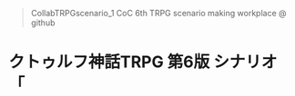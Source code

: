 > CollabTRPGscenario_1
> CoC 6th TRPG scenario making workplace @ github

# クトゥルフ神話TRPG 第6版 シナリオ 「<title>」
## 概要

### あらすじ

ここは科学と魔術を研究する都市・エノテラ。

あなたは目を覚ますと都市のベンチに眠っていた。そして、そこに住む1人として生活することになる。

戻れない内はとやかく言うことができないので、魔術適正があるかどうかを確かめるべくまずは機関を通して「[エノテラ指定]魔術学等専門校」へ入学する。

しかしながら、順風な体験の裏では、良からぬ噂と輩が蔓延っているようで………


# 推奨技能

### 必須

目星、聞き耳、図書館の三大技能
回避
                      
### 準必須

応急手当 : 処理によっては補正が入る可能性大
他探索技能それぞれ。内容は内緒。

### あると良いもの

ある程度の戦闘技能
何らかの知識技能
言語: 何らかの言語を持ってると面白いです

# 本文

### 導入

探索者は目を覚ます。嗅いだことのない空気の匂いがする。頭が重く、生ぬるい風が服の中を通り過ぎる。どうやら外で寝てしまっていたようである。
<br>
身体を起こすとベンチの上で寝ていたようであった。周囲を見渡すと、記憶にない景色が目に映る。
<br>
記憶にないというよりも、現代とは思えない景色といった方が正しい。地面はガラス越しに幾多ものケーブルが走り、街灯は点灯部分が重力を無視して浮いており、八角形の形状をしている。
<br>
そもそも、ここに来た経緯すら覚えていない。夢だと思い頬をつねっても痛いだろう。
<br>
<br>
（RPしてほしいな♡）
<br>
<br>
目星：噴水がある。一見すると西洋式のようにも見えるが、水が上に「落ちており」、落ちて行った水は虚空へと消えていく。
超常的現象に慄いた探索者は **[ SANチェック0/1 ]**
<br>
<br>
その噴水の先には建物が見える。サグラダファミリアを思わせるような巨大なビルの建造物で、X型の図形に原子構造の輪を付けたようなロゴが目立つ。
探索者はその建物に吸い込まれるようにして歩みを進める。

　「？？、？？？？？？？？」

突然に後ろから意味不明な言語で声をかけられる。振り返ると、少し着崩した白いYシャツと白い手袋、そして黒いスラックスパンツを身につけた、一般的な社会人男性に見える。

しかし彼の横には古書のようなものが宙を浮いていた。
（ここで言語：シャレイア語を持っている探索者は言語ロールを振れる。持ってたらやべぇよ）

　「？？、？？？？？？？？？？？？？？？？？」

彼は何かを言った後、小物入れから小さな機械を取り出し、探索者に差し出す。
<br>
どうやらイヤーウェアのようで、彼は耳に付けるようなジェスチャーをしている。それに倣って機械を耳に装着すると、
　
　「これであなたの言葉で聞こえるはずです」

探索者たちは、まるで先ほどまでの状況が嘘だったかのように彼の言葉が聞き取れるようになった。
<br>
こんな恐ろしい科学発展が現実のものとは思えず、軽く身震いをするであろう。

RP例「エノテラの人ではないようですね」「この世界の人ではない、のですか……」「私はエノテラの機関の者です。名乗るほどの者ではありません」（胡散臭くRPするとそれっぽい。魔法の勧誘なので）

この文言は必ず入れる→「残念なお知らせとなってしまうのですが、当分はエノテラ……こちらの世界にながく滞在することとなるでしょう。……折角ですし、あなた達の魔法の能力を検定してみてはいかがでしょうか。あちらに見える大きな建物で行いますので、付いてきてください」

彼はそう言うと、やや速足気味に歩く。彼の顔が、何か嬉しそうに口角を上げていたのが見えた気がした。

「では私は私の仕事がございますので、あとは"事務室"にお尋ねください。彼らなら貴方たちの事を案内できるでしょう。それでは。」
と言い残した彼は、そのまま競歩のような速さで去っていった。

聞き耳可能
成功の場合: 完全には聞き取れなかったが、何か喋りながら走り去っていたことだけはわかる

<hr>

### エノテラ指定 魔術学等専門校内

流されるままに建物に入った探索者たちは、広々とした空間と数多の廊下、そしてドアだらけの景色を見渡すだろう。
そしてやはり科学要素もあるのか、よくある中世っぽい感じのろうそくを灯すランプではなく、十分に電気が通っている空間がある。

探索パート:

・ポスター

何やら変な記号で書かれているが、外来者のためのアルファベット表記も見られた。そこを辛うじて片隅にあった知識で読んでみたら、
「なにかお探しですか？受付やご質問等は事務室にて」
と書いてあることがわかった。

あと、職員のいたずらにより、アルファベットだけは総英角ポップ体であった。
(アドリブでキショいSANC 0/1を入れても構わない)

・事務室

スーツを着ている人もいればそうでない人も業務に勤しんでいる姿が見える。
全員忙しそうに見えるが、情報を求めるのであれば、失礼を承知で中に入り、声をかけなければいけない気がする。

<hr>

### 事務室

探索者たちは (ポスターに釣られるまま) 事務室に情報を求めに入ったが、一人の人間が近づいて口を開く。

(NPCの名前は「アリソン」ですが立ち絵はご自由にどうぞ。)

　「もしかして今からの入学ですか！？！？」

　「いやあ良かったよ。最近では化学分野で事足りるがために、みんなこぞって魔法を必要としなくなっている世代がやってきているんだ。」

<探索者の一人が>「ちょっとまって」と言う前に食い気味でさらに続ける。

　「この都市で魔法を使えるようになったらもう一生もので便利だからさあ、頼むよお。そろそろウチらみたいなヤツが絶滅しちゃうから～～～～...」

断りづらい雰囲気を出された。

かくして、探索者たちは不本意ながらここに体験的に入学することになってしまった。
そして半ば無理やり、とある部屋に連れて行かれる。

<hr>

### とある部屋 / 儀式

そのまま押されるように入れられた部屋はかなり暗い部屋だった。
床が、材質がコンクリートのような何か固い物なのはわかった。そしてそれは壁や天井にも一面に張り巡らされているであろう。
しかし部屋の中央には様々な色の光を漏らしている、それはそれはきれいな水晶玉が飾られていた。
そして後ろを振り返ったら、件の事務員がいつのまにかローブを着ていた。
どうやら正式な手続きや重要な事柄を行う際にはローブと手袋を着用する決まりがあるようだ。

　「これでね、キミが何に対しての適性があるかを見れるんだ　いやしかしどんなものでも気にすることはない、ここで教えることはほぼ同じプログラムを組んである」

(適宜ロールプレイ)

　「それでは始めよう、えーっと...キミ名前何ていうんだっけ」

　「そうか！では... 」
 
　「(名前) 殿、水晶へその清らかな手を差し伸べよ。」

**[ ダイスシートを参照せよ ]**

(終了)

儀式が終わったら直ぐにローブと手袋を脱いでいた。
　「お疲れ様！全く、新入生は喜ばしいけどこの儀式はローブが暑いからいつになっても嫌だ！」

ここでようやく会話を始められる隙を見つけられた探索者たちは、自分たちが外の世界から来た人間だということを知らせる。

　「えっ......」
あからさまに表情が変わる。

　「...(咳払い)ならば皆さんよく聞いて下さい。」
　「戻れる方法は私にはわからないですが。絶対にヒトとして、そのまま帰ってくださいね。」
　「絶対に。冗談じゃないです。外の世界の人間に関しては、色々黒い噂は常に聞いているから。」

```
毒属性がいる場合
「特に〇〇さん。貴方に対して言っているのです。貴方だけは絶対に見過ごせない。機関として監視をしなければならない...かもしれない。頼むからそっとしていてくれ。本当に。」
```

```
適正なしがいる場合
「...キミは...うん、大丈夫。そのまま。頑張って。うん。」
```


(フリですか？と言われたら「ぶち壊しじゃコラ！！！！」と怒りましょう)

「...失礼！こう辛気臭い雰囲気のままじゃ魔法の使い方なんてわかりゃしませんでしょう。教習講師担当にお繋ぎいたそう。」

先ほどの圧力とはうってかわって軽々とした口調で探索者たちを誘導する。
ここからまた別の場所で魔法の使い方を学ぶことになるだろう。


<hr>

### 魔法の使い方

KP説明

・魔法を使う際には手を特定の形に動かす形式で発動する。そのため、どのように使ったとしても魔法の使用で1ターンが消費される。

・なにか他に手を使ったりする行為をするときは1ターンを置かなければならない。

・魔法を使う際は、MPを1d3消費 - 雷属性のみ、固定で1 (いる場合に説明)

・MPが尽きた場合は、同様のダイスロールでHPを消費することになる

・貴方の考え次第で様々な使い方をできる

・MPの回復は様々なイベントを通して行われるため、適切に使えば損はない

・ただし、MPに溺れてしまうと...

(KP情報:このあと、イベントで人間をやめてMPを獲得できるイベントがありますが伏せてください)

<hr>

### 滞在0日目
<br>
「...というわけで、以上で説明は終わりです。なにかご質問のある方は...いませんね。居ないね？ほんとに？ならOK!」
魔法の講習は意外にもあっさりと終わり、自分たちが魔法を操る準備が整ったことを先程の職員が伝える。
<br>
「それじゃあ、魔法の使用を許可する機関公式発行の身分証明書を作るから、そのまましばらく待ってて。あー写真？いいよいいよどうせ魔法がやってくれるし。」
そうしてその職員が作業をしに、事務室に戻った。

(ここでRPしても面白い)

待つほど数十分後、未だに職員の作業が終わる気配がないと感じる探索者は徐ろに立ち上がる。
すると次の瞬間、爆発的な音と激しい揺れが辺りを襲った。
<br>
<br>
[DEXまたは幸運 : 失敗で1ダメージ]
<br>
<br>
轟音を耳にした探索者たちは野次馬のように建物から飛び出し、辺りの様子を伺う。
とある方角に首を向けると、あたりの一部の建物がまるで溶かされ、崩されてしまったかのような悲惨な状態になっていることに気づく。
すると様子を見に来た職員の一人がこう叫ぶ。

「ちょっとまった、あの建物は！
**ありゃ電力中継所の支部じゃないか！**」

しかし職員の言う通りでもあれば、実際はそれだけでなく、辺り周辺の民家や施設に二次被害が及ぶほどの惨状だった。
<br>
<br>
<br>
目星:
建物を遠目からよく見ると、部分的に変色している箇所がいくつか見られた。
<br>
<br>
すると探索者は目撃するだろう。その建物の一部が更に崩れ、大きな破片となり、とある大きい民家を潰す瞬間を。
その勢いは凄まじく、破片が探索者の足元にまで飛んでくる。
<br>
<br>
目星成功者: SANC 1/1d3
<br>
<br>
そうして建物の崩壊が一定収まった頃、そのまま逃避行動を伴った宿舎への案内を、職員により迅速に行われた。
なんとも運が悪い話だが、今日からこのエノテラの地でしばらく過ごすことになる。
そして、この大惨事の解決に巻き込まれることになるのであった。
<br>
<br>
<br>
瓦礫を避けながらも宿舎、というよりは社員寮のような空間にたどり着いた探索者たちは、明かりがつかない部屋の中で今日を過ごすことになる。
辺り一面が一時的に停電しているため、行動をともにすることや、人の行動を視認することが難しい状況となった。
その中でのつかの間の自由時間。探索者たちはどうするのか。
<br>
<br>
<br>
[ここに行動パターンを記述]
KP情報:
このシーンはPLに個人間で行動を訪ねてください。
所謂、秘匿行動です。

DEX順でお願いします。

・聞き耳

外から物音がする。一応外に出ることは制限されていないから、出て調べることができる。

┗ 外に出る
嫌でも緊急車両の光が遠くに見える。その場所は先程事件が発生した場所と同じで、未だにその凄惨さを物語っている。

するとそこに、喧騒から逃げてきたであろう猫を見つける。
この世界でも一応それらしい生物がいることに安心した貴方は、猫と一緒にしばらく時間をともにするであろう。

(二人以上外に出たらそれ同士で出会うことは可能。その場合↓)
するとそこに、猫と戯れている[外にいるPC名]がいた。あなたはそこに混ざって、しばらく時間を潰すことになる。



┗ 中にこもる
・目星 (火属性以外 -30の補正)
まず貴方は、ここがまあまあな出来の社員寮であると同時に、空間拡張技術と魔法と科学の結晶と言わんばかりの電線レス化の製品が並んでいることに気づく。そこには冷蔵庫もテレビもある。
しかし、電気をつけてみると、停電しているのか電気がつかないことに気づく。

そして机の上には、この世界には似つかわしくない新聞が置いてある。辛うじて月明かりで読むことが出来そうだ。

＝

新聞を読む: 目星ロール
(成功の場合提示)
「ビルの落書きが深刻化している」という内容が見出しになっているニュースを見つける。
その内容はまるで科学を貶し魔法を崇拝するような文字の落書きだったということがわかる。
今回の事件との関連性はこの新聞の発行日には書いてなかったので、関連性はわからない。

(ここは成功失敗関係なく提示)
若干大きく書かれていた為替の欄によると、どうやらこの世界では円やドルは流通していないようだ。
しかし、ここではそれらの価値がはっきりしているらしく、100円はここの通貨と等倍であることが判明した。
流通はしていないが、店に立ち寄る際は、試しに使って説得するのもありだろう。

＝

テレビを調べる:
(ここで同じ部屋に雷属性がいる場合、または自身が雷属性の場合には、MPを1消費して追加で情報をもらうことができる。)
かなり離れた地域のニュース番組が映る。緊急特番により先の事件が中継されている。
画面越しにも嫌な思いが渦巻くが、アナウンサーから「何か紫色の物が付着した壁があった」と調査の結果が出る。
事件の手がかりになるかもしれない。

＝

冷蔵庫を開ける:
冷蔵庫を開けると、無論中身は室温であるが、その中に何かボトルに詰められた液体を見つける。
ラベルも一応あるらしく、月明かりに照らしながら大きい文字だけ読んでみると、「【備蓄品】魔力補給液」と書かれていた。

効果: 1d6のMP上昇、すべての交渉技能に-1d5(全技能共通)の成長。

KP情報: エノテラの物を使って回復をすると身体がエノテラの世界に順応していき、使いすぎると後半の人間を辞めるシーンで説得技能に-補正がかかる他、相手の言動が魅力的に思えるなどのデバフがかかる。

魔力補給液に目星:
よく見るとラベルには注意書きが記されていた。
「魔力補給は過剰に行わないように。過剰な補給は人体に影響を及ぼす可能性がります。」
どういうことだろう。

＝

(目星終了前に)
そして辺りを見回したあとに思い出す。なんとあの身分証明書をもらいそこねてしまったのだ。

＝
全員のターンが終了の場合;

しばらく各自で時間を過ごしたら、あっという間に夜遅くの時間になってしまった。
事件に対する少しの恐怖感と、これからどうすればいいかわからない困惑の表情を抱えながら、探索者たちは次の日のために眠りにつくことになる。

<br>

### 滞在1日目

(一日目導入文)

・店
一般的なスーパーの見た目をしているが、並べられている商品が現世と同じものと全く違うものが混ざっている。
その中でも、酒と同様に、ここで発行した身分証を提示する必要のある商品まで売っている。
売られているものの中で、特に重要そうなものを、頭の中でリストアップすることにした。
一人一つ買うことができる。

・懐中電灯
見た目はいたって普通のライト。
MPを2消費してつけることができ、使うと暗い場所での目星の補正がかからなくなる。

・謎のパッケージのお菓子
よくわからない文字が刻まれたお菓子。見た目は美味しそう。
食べるとSANC +2 / -1。 (成功すると増える。)

・最新の新聞
今日までの様々なニュースやコラムが載っている新聞。
今は読む暇はない。寮に戻ってから読むことができる。

・備蓄用魔力補給液
上記参照。飲むと1d6のMP上昇、すべての交渉技能に-1d5(全技能共通)の成長。

KP情報: 魔力補給液は身分証明書必須

(ここでその身分証が必要なものを購入しようとすると、身分証がないことに気づける。)



・公園



・駅



・崩されたビル群

### 滞在2日目

やはり招集がかかる
↓
また疑われたり疑われなかったり
↓
ただ今回は自由行動を許される
↓
事件現場に足を運ぶかここにとどまって調べ物をするかを選ぶことができる
↓

↓
夜1dnで探索者を決めて、例の主犯格が外で話そうと提案してくる
適正なしは除外
